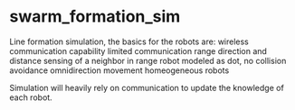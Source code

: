 # swarm_formation_sim

Line formation simulation, the basics for the robots are:
wireless communication capability
limited communication range
direction and distance sensing of a neighbor in range
robot modeled as dot, no collision avoidance
omnidirection movement
homeogeneous robots

Simulation will heavily rely on communication to update the knowledge of each robot.

